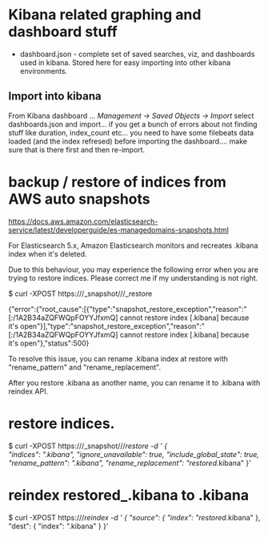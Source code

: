 # Kibana related graphing and dashboard stuff

 - dashboard.json - complete set of saved searches, viz, and dashboards used in kibana.  Stored here for easy importing into other kibana environments.

 ## Import into kibana

 From Kibana dashboard ... *Management -> Saved Objects -> Import* select dashboards.json and import... if you get a bunch of errors about not finding stuff like duration, index_count etc... you need to have some filebeats data loaded (and the index refresed) before importing the dashboard.... make sure that is there first and then re-import.



# backup / restore of indices from AWS auto snapshots
https://docs.aws.amazon.com/elasticsearch-service/latest/developerguide/es-managedomains-snapshots.html

For Elasticsearch 5.x, Amazon Elasticsearch monitors and recreates .kibana index when it's deleted. 

Due to this behaviour, you may experience the following error when you are trying to restore indices. Please correct me if my understanding is not right.

$ curl -XPOST  https://<domain-end-point>/_snapshot/<repository-name>/<snapsnot-name>/_restore

{"error":{"root_cause":[{"type":"snapshot_restore_exception","reason":"[<repository-name>:<snapshot-name>/1A2B34aZQFWQpFOYYJfxmQ]
 cannot restore index [.kibana] because it's 
open"}],"type":"snapshot_restore_exception","reason":"[<repository-name>:<snapshot-name>/1A2B34aZQFWQpFOYYJfxmQ]
 cannot restore index [.kibana] because it's open"},"status":500}

To resolve this issue, you can rename .kibana index at restore with "rename_pattern" and "rename_replacement".

After you restore .kibana as another name, you can rename it to .kibana with reindex API.

# restore indices.   
$ curl -XPOST https://<domain-end-point>/_snapshot/<repository-name>/<snapshot-name>/_restore -d '
{                                             
  "indices": ".kibana",
  "ignore_unavailable": true,
  "include_global_state": true,
  "rename_pattern": ".kibana",
  "rename_replacement": "restored_.kibana"
}'

# reindex restored_.kibana to .kibana 
$ curl -XPOST https://<domain-end-point>/_reindex -d '
{
  "source": {
    "index": "restored_.kibana"
  },
  "dest": {
    "index": ".kibana"
  }
}'
